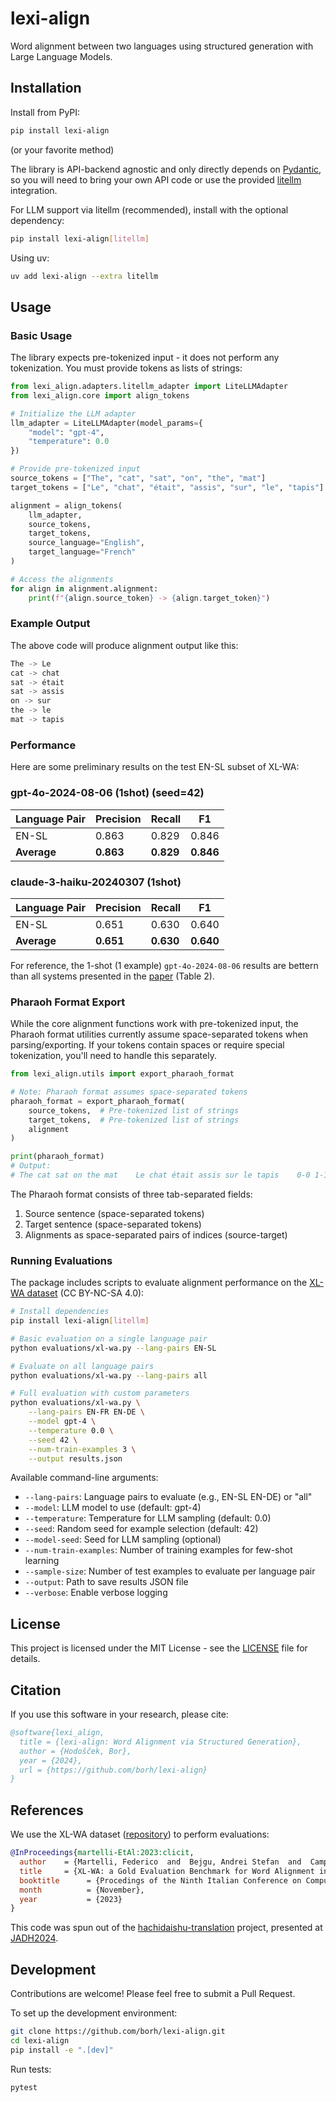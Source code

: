 # lexi-align

Word alignment between two languages using structured generation with Large Language Models.

## Installation

Install from PyPI:

```bash
pip install lexi-align
```

(or your favorite method)

The library is API-backend agnostic and only directly depends on [Pydantic](https://docs.pydantic.dev/latest/), so you will need to bring your own API code or use the provided [litellm](https://github.com/BerriAI/litellm) integration.

For LLM support via litellm (recommended), install with the optional dependency:

```bash
pip install lexi-align[litellm]
```

Using uv:

```bash
uv add lexi-align --extra litellm
```

## Usage

### Basic Usage

The library expects pre-tokenized input - it does not perform any tokenization. You must provide tokens as lists of strings:

```python
from lexi_align.adapters.litellm_adapter import LiteLLMAdapter
from lexi_align.core import align_tokens

# Initialize the LLM adapter
llm_adapter = LiteLLMAdapter(model_params={
    "model": "gpt-4",
    "temperature": 0.0
})

# Provide pre-tokenized input
source_tokens = ["The", "cat", "sat", "on", "the", "mat"]
target_tokens = ["Le", "chat", "était", "assis", "sur", "le", "tapis"]

alignment = align_tokens(
    llm_adapter,
    source_tokens,
    target_tokens,
    source_language="English",
    target_language="French"
)

# Access the alignments
for align in alignment.alignment:
    print(f"{align.source_token} -> {align.target_token}")
```

### Example Output

The above code will produce alignment output like this:

```python
The -> Le
cat -> chat
sat -> était
sat -> assis
on -> sur
the -> le
mat -> tapis
```

### Performance

Here are some preliminary results on the test EN-SL subset of XL-WA:

### gpt-4o-2024-08-06 (1shot) (seed=42)

| Language Pair | Precision | Recall | F1 |
| --- | --- | --- | --- |
| EN-SL | 0.863 | 0.829 | 0.846 |
| **Average** | **0.863** | **0.829** | **0.846** |

### claude-3-haiku-20240307 (1shot)

| Language Pair | Precision | Recall | F1 |
| --- | --- | --- | --- |
| EN-SL | 0.651 | 0.630 | 0.640 |
| **Average** | **0.651** | **0.630** | **0.640** |

For reference, the 1-shot (1 example) `gpt-4o-2024-08-06` results are bettern than all systems presented in the [paper](https://ceur-ws.org/Vol-3596/paper32.pdf) (Table 2).

### Pharaoh Format Export

While the core alignment functions work with pre-tokenized input, the Pharaoh format utilities currently assume space-separated tokens when parsing/exporting. If your tokens contain spaces or require special tokenization, you'll need to handle this separately.

```python
from lexi_align.utils import export_pharaoh_format

# Note: Pharaoh format assumes space-separated tokens
pharaoh_format = export_pharaoh_format(
    source_tokens,  # Pre-tokenized list of strings
    target_tokens,  # Pre-tokenized list of strings
    alignment
)

print(pharaoh_format)
# Output:
# The cat sat on the mat    Le chat était assis sur le tapis    0-0 1-1 2-2 2-3 3-4 4-5 5-6
```

The Pharaoh format consists of three tab-separated fields:
1. Source sentence (space-separated tokens)
2. Target sentence (space-separated tokens)
3. Alignments as space-separated pairs of indices (source-target)

### Running Evaluations

The package includes scripts to evaluate alignment performance on the [XL-WA dataset](https://github.com/SapienzaNLP/XL-WA) (CC BY-NC-SA 4.0):

```bash
# Install dependencies
pip install lexi-align[litellm]

# Basic evaluation on a single language pair
python evaluations/xl-wa.py --lang-pairs EN-SL

# Evaluate on all language pairs
python evaluations/xl-wa.py --lang-pairs all

# Full evaluation with custom parameters
python evaluations/xl-wa.py \
    --lang-pairs EN-FR EN-DE \
    --model gpt-4 \
    --temperature 0.0 \
    --seed 42 \
    --num-train-examples 3 \
    --output results.json
```

Available command-line arguments:

- `--lang-pairs`: Language pairs to evaluate (e.g., EN-SL EN-DE) or "all"
- `--model`: LLM model to use (default: gpt-4)
- `--temperature`: Temperature for LLM sampling (default: 0.0)
- `--seed`: Random seed for example selection (default: 42)
- `--model-seed`: Seed for LLM sampling (optional)
- `--num-train-examples`: Number of training examples for few-shot learning
- `--sample-size`: Number of test examples to evaluate per language pair
- `--output`: Path to save results JSON file
- `--verbose`: Enable verbose logging

## License

This project is licensed under the MIT License - see the [LICENSE](LICENSE) file for details.

## Citation

If you use this software in your research, please cite:

```bibtex
@software{lexi_align,
  title = {lexi-align: Word Alignment via Structured Generation},
  author = {Hodošček, Bor},
  year = {2024},
  url = {https://github.com/borh/lexi-align}
}
```

## References

We use the XL-WA dataset ([repository](https://github.com/SapienzaNLP/XL-WA)) to perform evaluations:

```bibtex
@InProceedings{martelli-EtAl:2023:clicit,
  author    = {Martelli, Federico  and  Bejgu, Andrei Stefan  and  Campagnano, Cesare  and  Čibej, Jaka  and  Costa, Rute  and  Gantar, Apolonija  and  Kallas, Jelena  and  Koeva, Svetla  and  Koppel, Kristina  and  Krek, Simon  and  Langemets, Margit  and  Lipp, Veronika  and  Nimb, Sanni  and  Olsen, Sussi  and  Pedersen, Bolette Sandford  and  Quochi, Valeria  and  Salgado, Ana  and  Simon, László  and  Tiberius, Carole  and  Ureña-Ruiz, Rafael-J  and  Navigli, Roberto},
  title     = {XL-WA: a Gold Evaluation Benchmark for Word Alignment in 14 Language Pairs},
  booktitle      = {Procedings of the Ninth Italian Conference on Computational Linguistics (CLiC-it 2023)},
  month          = {November},
  year           = {2023}
}
```

This code was spun out of the [hachidaishu-translation](https://github.com/borh/hachidaishu-translation) project, presented at  [JADH2024](https://jadh2024.l.u-tokyo.ac.jp/).

## Development

Contributions are welcome! Please feel free to submit a Pull Request.

To set up the development environment:

```bash
git clone https://github.com/borh/lexi-align.git
cd lexi-align
pip install -e ".[dev]"
```

Run tests:

```bash
pytest
```
